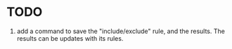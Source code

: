 # TODO

1. add a command to save the "include/exclude" rule, and the results. The results can be updates with its rules.